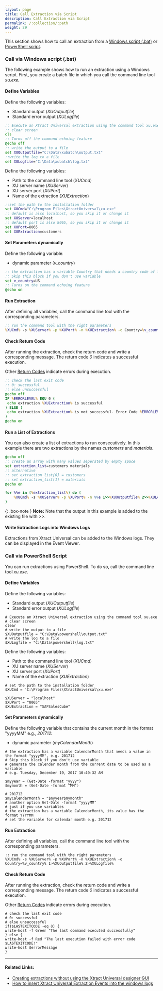 ```yaml
---
layout: page
title: Call Extraction via Script
description: Call Extraction via Script
permalink: /:collection/:path
weight: 29
---
```

This section shows how to call an extraction from a [Windows script (.bat)](./call-extraction-via-script#call-via-windows-script-bat) or [PowerShell script](./call-extraction-via-extraction#write-extraction-logs-into-windows-logs).

### Call via Windows script (.bat)

The following example shows how to run an extraction using a Windows script.
First, you create a batch file in which you call the command line tool *xu.exe*.

#### Define Variables

Define the following variables:
- Standard output (*XUOutputfile*)
- Standard error output (*XULogfile*)

```bat
:: Execute an Xtract Universal extraction using the command tool xu.exe
:: clear screen  
cls
:: Turns off the command echoing feature
@echo off
:: write the output to a file
set XUOutputfile="C:\Data\xubatch\output.txt"
::write the log to a file
set XULogfile="C:\Data\xubatch\log.txt"
```

Define the following variables:
- Path to the command line tool (*XUCmd*)
- XU server name (*XUServer*)
- XU server port (*XUPort*) 
- Name of the extraction (*XUExtraction*)

```bat
::set the path to the installation folder
set XUCmd="C:\Program Files\XtractUniversal\xu.exe"
:: default is also localhost, so you skip it or change it  
set XUServer=localhost
:: default port is also 8065, so you skip it or change it  
set XUPort=8065
set XUExtraction=customers 
```

#### Set Parameters dynamically
Define the following variable:
- dynamic parameter (*v_country*)

```bat
:: the extraction has a variable Country that needs a country code of lenght 2, e.g. US
:: Skip this block if you don't use variable  
set v_country=US
:: Turns on the command echoing feature
@echo on
```

#### Run Extraction
After defining all variables, call the command line tool with the corresponding parameters. 

```bat
:: run the command tool with the right parameters
%XUCmd% -s %XUServer% -p %XUPort% -n %XUExtraction% -o Country=%v_country% 1>%XUOutputfile% 2>%XULogfile%
```

####  Check Return Code
After running the extraction, check the return code and write a corresponding message. The return code *0* indicates a successful execution.

Other [Return Codes](./call-via-commandline#return-codes) indicate errors during execution.

```bat
:: check the last exit code
:: 0: successful
:: else unsuccessful
@echo off 
IF %ERRORLEVEL% EQU 0 ( 
 echo extraction %XUExtraction% is successful 
) ELSE (
 echo extraction %XUExtraction% is not successful. Error Code %ERRORLEVEL%. See log for details.
)
@echo on
```

#### Run a List of Extractions
You can also create a list of extractions to run consecutively. In this example there are two extractions by the names *customers* and *materials*.

```bat
@echo off 
:: create an array with many values seperated by empty space 
set extraction_list=customers materials 
:: alternative 
:: set extraction_list[0] = customers 
:: set extraction_list[1] = materials 
@echo on

for %%e in (%extraction_list%) do ( 
	%XUCmd% -s %XUServer% -p %XUPort% -n %%e 1>>%XUOutputfile% 2>>%XULogfile%
)
```

{: .box-note }
**Note:** Note that the output in this example is added to the existing file with *>>*.


#### Write Extraction Logs into Windows Logs
Extractions from Xtract Universal can be added to the Windows logs. They can be displayed in the Event Viewer.

### Call via PowerShell Script
You can run extractions using PowerShell. To do so, call the command line tool *xu.exe*.

#### Define Variables
Define the following variables:
- Standard output (*XUOutputfile*)
- Standard error output (*XULogfile*)

```shell
# Execute an Xtract Universal extraction using the command tool xu.exe 
# clear screen  
clear
# write the output to a file
$XUOutputfile = "C:\Data\powershell\output.txt"
# write the log to a file
$XULogfile = "C:\Data\powershell\log.txt"
```

Define the following variables:
- Path to the command line tool (*XUCmd*)
- XU server name (*XUServer*)
- XU server port (*XUPort*) 
- Name of the extraction (*XUExtraction*)

```shell
# set the path to the installation folder
$XUCmd = 'C:\Program Files\XtractUniversal\xu.exe'
  
$XUServer = "localhost"
$XUPort = "8065"
$XUExtraction = "SAPSalesCube" 
```
#### Set Parameters dynamically
Define the following variable that contains the current month in the format "yyyyMM" e.g., *201712*:
- dynamic parameter (*myCalendarMonth*) 

```shell
# the extraction has a variable CalendarMonth that needs a value in the format "yyyyMM", e.g. 201712
# Skip this block if you don't use variable
# generate the calender month from the current date to be used as a variable
# e.g. Tuesday, December 19, 2017 10:40:32 AM

$myyear = (Get-Date -format "yyyy")
$mymonth = (Get-Date -format "MM")

# 201712
$myCalendarMonth = "$myyear$mymonth"
# another option Get-Date -format "yyyyMM"
# just if you use variables
# the extraction has a variable CalendarMonth, its value has the format YYYYMM
# set the variable for calendar month e.g. 201712
```
#### Run Extraction
After defining all variables, call the command line tool with the corresponding parameters. 

```shell
:: run the command tool with the right parameters
%XUCmd% -s %XUServer% -p %XUPort% -n %XUExtraction% -o Country=%v_country% 1>%XUOutputfile% 2>%XULogfile%
```

####  Check Return Code
After running the extraction, check the return code and write a corresponding message. The return code *0* indicates a successful execution.

Other [Return Codes](./call-via-commandline#return-codes) indicate errors during execution.
 

```shell
# check the last exit code
# 0: successful
# else unsuccessful
if($LASTEXITCODE -eq 0) {           
write-host -f Green "The last command executed successfully"          
} else {           
write-host -f Red "The last execution failed with error code $LASTEXITCODE!"
write-host $errorMessage
}
```

****
#### Related Links:
- [Creating extractions without using the Xtract Universal designer GUI](https://kb.theobald-software.com/xtract-universal/explanation-of-using-config-command-line-tool)
- [How to insert Xtract Universal Extraction Events into the windows logs](https://kb.theobald-software.com/xtract-universal/how-to-insert-xtract-universal-extraction-events-into-the-windows-logs-and-show-them-in-the-event-viewer)
<!--- - [Mastering SAP Access with Xtract Universal](https://blog.theobald-software.com/2018/04/26/mastering-sap-access-with-xtract-universal-and-powershell/)--->

